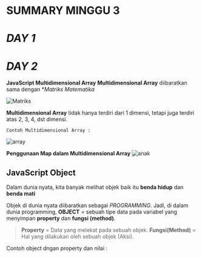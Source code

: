 # **SUMMARY MINGGU** 3 #
# ***DAY 1*** #



# ***DAY 2*** #
**JavaScript Multidimensional Array**
**Multidimensional Array** diibaratkan sama dengan **Matriks Matematika*

![Matriks](https://user-images.githubusercontent.com/109120017/180915241-99986b38-7085-4bdf-9ba9-2dc935039bb2.jpg)

**Multidimensional Array** tidak hanya terdiri dari 1 dimensi, tetapi juga terdiri atas 2, 3, 4, dst dimensi.

`Contoh Multidimensional Array :`

![array](https://user-images.githubusercontent.com/109120017/180916918-87cd907a-7a22-4fd8-8db7-20591242c193.png)

**Penggunaan Map dalam Multidimensional Array**
![anak](https://user-images.githubusercontent.com/109120017/180917239-84d6010d-db88-4db7-916f-b4969546eb71.png)


## **JavaScript Object** ##
Dalam dunia nyata, kita banyak melihat objek baik itu **benda hidup** dan **benda mati**

Objek di dunia nyata diibaratkan sebagai *PROGRAMMING*. 
Jadi, di dalam dunia programming, **OBJECT** = sebuah tipe data pada variabel yang menyimpan **property** dan **fungsi (method)**.
>**Property** = Data yang melekat pada sebuah objek.
>**Fungsi(Method)** = Hal yang dilakukan oleh sebuah objek (Aksi).

Contoh object dngan property dan nilai :

